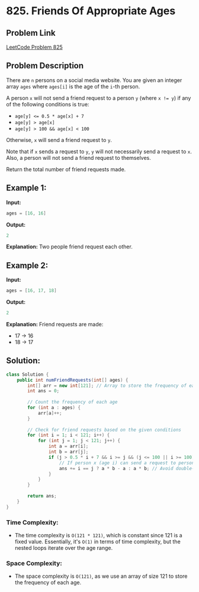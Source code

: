# 825. Friends Of Appropriate Ages

## Problem Link
[LeetCode Problem 825](https://leetcode.com/problems/friends-of-appropriate-ages/)

## Problem Description

There are `n` persons on a social media website. You are given an integer array `ages` where `ages[i]` is the age of the `i`-th person.

A person `x` will not send a friend request to a person `y` (where `x != y`) if any of the following conditions is true:

- `age[y] <= 0.5 * age[x] + 7`
- `age[y] > age[x]`
- `age[y] > 100 && age[x] < 100`

Otherwise, `x` will send a friend request to `y`.

Note that if `x` sends a request to `y`, `y` will not necessarily send a request to `x`. Also, a person will not send a friend request to themselves.

Return the total number of friend requests made.

## Example 1:

**Input:**
```java
ages = [16, 16]
```

**Output:**
```java
2
```

**Explanation:**
Two people friend request each other.

## Example 2:

**Input:**
```java
ages = [16, 17, 18]
```

**Output:**
```java
2
```

**Explanation:**
Friend requests are made:
- 17 -> 16
- 18 -> 17

## Solution:

```java
class Solution {
    public int numFriendRequests(int[] ages) {
        int[] arr = new int[121]; // Array to store the frequency of each age
        int ans = 0;
        
        // Count the frequency of each age
        for (int a : ages) {
            arr[a]++;
        }
        
        // Check for friend requests based on the given conditions
        for (int i = 1; i < 121; i++) {
            for (int j = 1; j < 121; j++) {
                int a = arr[i];
                int b = arr[j];
                if (j > 0.5 * i + 7 && i >= j && (j <= 100 || i >= 100)) {
                    // If person x (age i) can send a request to person y (age j)
                    ans += i == j ? a * b - a : a * b; // Avoid double-counting for the same person
                }
            }
        }
        
        return ans;
    }
}
```

### Time Complexity:
- The time complexity is `O(121 * 121)`, which is constant since 121 is a fixed value. Essentially, it's `O(1)` in terms of time complexity, but the nested loops iterate over the age range.

### Space Complexity:
- The space complexity is `O(121)`, as we use an array of size 121 to store the frequency of each age.

